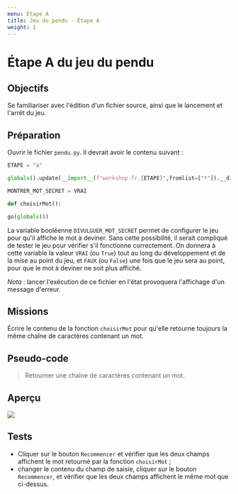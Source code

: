 ```yaml
---
menu: Étape A
title: Jeu du pendu - Étape A
weight: 1
---
```


# Étape A du jeu du pendu

## Objectifs

Se familiariser avec l'édition d'un fichier source, ainsi que le lancement et l'arrêt du jeu.

## Préparation

Ouvrir le fichier `pendu.py`. Il devrait avoir le contenu suivant :

```python
ETAPE = "a"

globals().update(__import__(f"workshop.fr.{ETAPE}",fromlist=["*"]).__dict__)

MONTRER_MOT_SECRET = VRAI

def choisirMot():

go(globals())
```

La variable booléenne `DIVULGUER_MOT_SECRET` permet de configurer le jeu pour qu'il affiche le mot à deviner. Sans cette possibilité, il serait compliqué de tester le jeu pour vérifier s'il fonctionne correctement. On donnera à cette variable la valeur `VRAI` (ou `True`) tout au long du développement et de la mise au point du jeu, et `FAUX` (ou `False`) une fois que le jeu sera au point, pour que le mot à deviner ne soit plus affiché.

*Nota* : lancer l'exécution de ce fichier en l'état provoquera l'affichage d'un message d'erreur.

## Missions

Écrire le contenu de la fonction `choisirMot` pour qu'elle retourne toujours la même chaîne de caractères contenant un mot.

## Pseudo-code

> Retourner une chaîne de caractères contenant un mot.

## Aperçu

![](../assets/a.png)

## Tests

- Cliquer sur le bouton `Recommencer` et vérifier que les deux champs affichent le mot retourné par la fonction `choisirMot` ;
- changer le contenu du champ de saisie, cliquer sur le bouton `Recommencer`, et vérifier que les deux champs affichent le même mot que ci-dessus.
